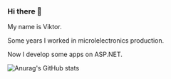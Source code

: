 ### Hi there 👋
My name is Viktor.

Some years I worked in microlelectronics production.

Now I develop some apps on ASP.NET.


![Anurag's GitHub stats](https://github-readme-stats.vercel.app/api?username=VityaAnimato&show_icons=true&theme=transparent)


<!--
**VityaAnimato/VityaAnimato** is a ✨ _special_ ✨ repository because its `README.md` (this file) appears on your GitHub profile.

Here are some ideas to get you started:

- 🔭 I’m currently working on ...
- 🌱 I’m currently learning ...
- 👯 I’m looking to collaborate on ...
- 🤔 I’m looking for help with ...
- 💬 Ask me about ...
- 📫 How to reach me: ...
- 😄 Pronouns: ...
- ⚡ Fun fact: ...
-->
